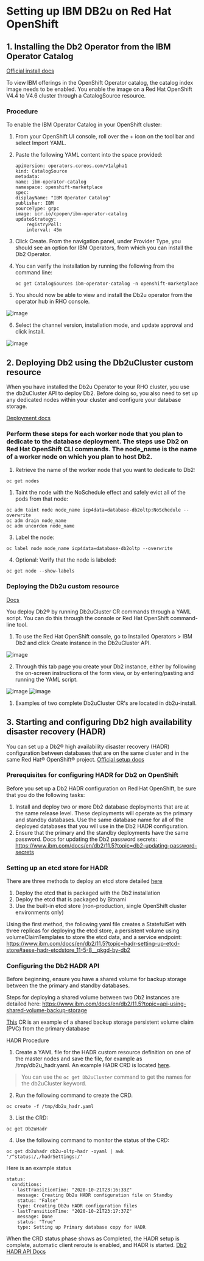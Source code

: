# Setting up IBM DB2u on Red Hat OpenShift

## 1. Installing the Db2 Operator from the IBM Operator Catalog

 [Official install docs](https://www.ibm.com/docs/en/db2/11.5?topic=db2-installing-operator)
 
 To view IBM offerings in the OpenShift Operator catalog, the catalog index image needs to be enabled. You enable the image on a Red Hat OpenShift V4.4 to V4.6 cluster through a CatalogSource resource.

### Procedure
To enable the IBM Operator Catalog in your OpenShift cluster:

1. From your OpenShift UI console, roll over the + icon on the tool bar and select Import YAML.
2. Paste the following YAML content into the space provided:


    ```
    apiVersion: operators.coreos.com/v1alpha1
    kind: CatalogSource
    metadata:
    name: ibm-operator-catalog
    namespace: openshift-marketplace
    spec:
    displayName: "IBM Operator Catalog" 
    publisher: IBM
    sourceType: grpc
    image: icr.io/cpopen/ibm-operator-catalog
    updateStrategy:
        registryPoll:
        interval: 45m
    ```

3. Click Create. From the navigation panel, under Provider Type, you should see an option for IBM Operators, from which you can install the Db2 Operator.


4. You can verify the installation by running the following from the command line:
   
   ``` 
   oc get CatalogSources ibm-operator-catalog -n openshift-marketplace 
   ```
5. You should now be able to view and install the Db2u operator from the operator hub in RHO console.

![image](images/db2u1-operator-hub.png)

6. Select the channel version, installation mode, and update approval and click install.

![image](images/db2u-operator-install.png)


## 2. Deploying Db2 using the Db2uCluster custom resource

When you have installed the Db2u Operator to your RHO cluster, you use the db2uCluster API to deploy Db2. Before doing so, you also need to set up any dedicated nodes within your cluster and configure your database storage.

[Deployment docs](https://www.ibm.com/docs/en/db2/11.5?topic=db2-deploying)


### Perform these steps for each worker node that you plan to dedicate to the database deployment. The steps use Db2 on Red Hat OpenShift CLI commands. The node_name is the name of a worker node on which you plan to host Db2.



1. Retrieve the name of the worker node that you want to dedicate to Db2:
```
oc get nodes
```

1. Taint the node with the NoSchedule effect and safely evict all of the pods from that node:

```
oc adm taint node node_name icp4data=database-db2oltp:NoSchedule --overwrite
oc adm drain node_name
oc adm uncordon node_name
```

3. Label the node:
```
oc label node node_name icp4data=database-db2oltp --overwrite
```
4. Optional: Verify that the node is labeled:
```
oc get node --show-labels
```

### Deploying the Db2u custom resource

[Docs](https://www.ibm.com/docs/en/db2/11.5?topic=db2-deploying-using-db2ucluster-cr)

You deploy Db2® by running Db2uCluster CR commands through a YAML script. You can do this through the console or Red Hat OpenShift command-line tool. 

1. To use the Red Hat OpenShift console, go to Installed Operators > IBM Db2 and click Create instance in the Db2uCluster API.

![image](images/db2ucluster.png)

2. Through this tab page you create your Db2 instance, either by following the on-screen instructions of the form view, or by entering/pasting and running the YAML script.

![image](images/db2u-form.png)
![image](images/db2u-yaml.png)

1. Examples of two complete Db2uCluster CR's are located in db2u-install. 



## 3. Starting and configuring Db2 high availability disaster recovery (HADR)

You can set up a Db2® high availability disaster recovery (HADR) configuration between databases that are on the same cluster and in the same Red Hat® OpenShift® project.
[Official setup docs](https://www.ibm.com/docs/en/db2/11.5?topic=db2-high-availability-disaster-recovery-hadr)

### Prerequisites for configuring HADR for Db2 on OpenShift

Before you set up a Db2 HADR configuration on Red Hat OpenShift, be sure that you do the following tasks:

1. Install and deploy two or more Db2 database deployments that are at the same release level. These deployments will operate as the primary and standby databases. Use the same database name for all of the deployed databases that you will use in the Db2 HADR configuration.
2. Ensure that the primary and the standby deployments have the same password. Docs for updating the Db2 password secrets: https://www.ibm.com/docs/en/db2/11.5?topic=db2-updating-password-secrets

### Setting up an etcd store for HADR 

There are three methods to deploy an etcd store detailed [here](https://www.ibm.com/docs/en/db2/11.5?topic=hadr-setting-up-etcd-store)


1. Deploy the etcd that is packaged with the Db2 installation
2. Deploy the etcd that is packaged by Bitnami
3. Use the built-in etcd store (non-production, single OpenShift cluster environments only)

Using the first method, the following yaml file creates a StatefulSet with three replicas for deploying the etcd store, a persistent volume using volumeClaimTemplates to store the etcd data, and a service endpoint: https://www.ibm.com/docs/en/db2/11.5?topic=hadr-setting-up-etcd-store#aese-hadr-etcdstore_11-5-8__pkgd-by-db2


### Configuring the Db2 HADR API

Before beginning, ensure you have a shared volume for backup storage between the the primary and standby databases. 

Steps for deploying a shared volume between two Db2 instances are detailed here: https://www.ibm.com/docs/en/db2/11.5?topic=api-using-shared-volume-backup-storage

[This](db2u-install/HADR_Standby.yaml) CR is an example of a shared backup storage persistent volume claim (PVC) from the primary database

HADR Procedure
1. Create a YAML file for the HADR custom resource definition on one of the master nodes and save the file, for example as /tmp/db2u_hadr.yaml. An example HADR CRD is located [here](db2u-install/hadr-operator-config.yaml).
> You can use the ```oc get Db2uCluster``` command to get the names for the db2uCluster keyword.

2. Run the following command to create the CRD.
```
oc create -f /tmp/db2u_hadr.yaml
```
3. List the CRD:
```
oc get Db2uHadr
```
4. Use the following command to monitor the status of the CRD:
```
oc get db2uhadr db2u-oltp-hadr -oyaml | awk '/^status:/,/hadrSettings:/'
```
Here is an example status
```
status:
  conditions:
  - lastTransitionTime: "2020-10-21T23:16:33Z"
    message: Creating Db2u HADR configuration file on Standby
    status: "False"
    type: Creating Db2u HADR configuration files
  - lastTransitionTime: "2020-10-21T23:17:37Z"
    message: Done
    status: "True"
    type: Setting up Primary database copy for HADR
```

When the CRD status phase shows as Completed, the HADR setup is complete, automatic client reroute is enabled, and HADR is started.
[Db2 HADR API Docs](https://www.ibm.com/docs/en/db2/11.5?topic=hadr-configuring-db2-api)
